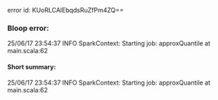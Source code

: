 error id: KUoRLCAlEbqdsRuZfPm4ZQ==
### Bloop error:

25/06/17 23:54:37 INFO SparkContext: Starting job: approxQuantile at main.scala:62
#### Short summary: 

25/06/17 23:54:37 INFO SparkContext: Starting job: approxQuantile at main.scala:62